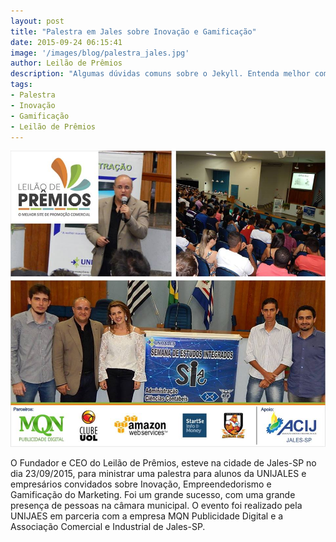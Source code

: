 ```yaml
---
layout: post
title: "Palestra em Jales sobre Inovação e Gamificação"
date: 2015-09-24 06:15:41
image: '/images/blog/palestra_jales.jpg'
author: Leilão de Prêmios
description: "Algumas dúvidas comuns sobre o Jekyll. Entenda melhor como funciona esse gerador estático."
tags:
- Palestra
- Inovação
- Gamificação
- Leilão de Prêmios
---
```


![Alt text](/images/blog/palestra_jales.jpg "Palestra em Jales")

O Fundador e CEO do Leilão de Prêmios, esteve na cidade de Jales-SP no dia 23/09/2015, para ministrar uma palestra para alunos da UNIJALES e empresários convidados sobre Inovação, Empreendedorismo e Gamificação do Marketing. Foi um grande sucesso, com uma grande presença de pessoas na câmara municipal. O evento foi realizado pela UNIJAES em parceria com a empresa MQN Publicidade Digital e a Associação Comercial e Industrial de Jales-SP.
